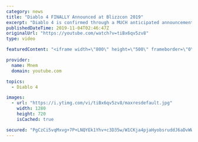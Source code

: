 ```yaml
---
category: news
title: "Diablo 4 FINALLY Announced at Blizzcon 2019"
excerpt: "Diablo 4 is confirmed through a MUCH anticipated announcement at Blizzcon 2019. After a lot of waiting, patience and faith, Blizzard unveiled a Cinematic, ..."
publishedDateTime: 2019-11-04T02:46:47Z
originalUrl: "https://youtube.com/watch?v=tiBx6qv5zv8"
type: video

featuredContent: "<iframe width=\"800\" height=\"500\" frameborder=\"0\" src=\"https://www.youtube.com/embed/tiBx6qv5zv8\" allow=\"accelerometer; autoplay; encrypted-media; gyroscope; picture-in-picture\" allowfullscreen></iframe>"

provider:
  name: Mnem
  domain: youtube.com

topics:
  - Diablo 4

images:
  - url: "https://i.ytimg.com/vi/tiBx6qv5zv8/maxresdefault.jpg"
    width: 1280
    height: 720
    isCached: true

secured: "PgCzCi5vqMxvg+7P+LNQYEk1Yhv+c3D35w/W1CKja4pjaHyobsruddJ6aDvWWZHa9bCi5NYR3Y+WxI5tuCHWb8HRkvdwnhGrYBGQjvFHQeEDjiSc6rLTztgWGRH+pll/Vnn4Vi2/hDOxAQT9qZMourLHoz7YW2XJhGDKlMKZhVc3QbXsKj2Sh2yRexK8avbudPs1m7712ojFrmIpWJJTfCjS/rV640DQma8QZdv69r9eiojgWPZG/7l+7du06aNBYhLgL/9ehW7AtyqkTrqd6yb7VG2Fh9uTt4FUO+YpD7G/t4JJyEKKTvThHbBoZDvVUnmmdirBzbHwxyLWIJshYslWbS6KTlHGaNpDONm762EOWfST6fnS9C7DfUFG1HKfzotnq4iuRAs5duR10UUl9mIenCuXoMIAcO5riiTm+nY=;R7zs2gQZPwra+knq7FeBtA=="
---
```


